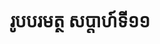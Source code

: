 ---
videoUrl : https://www.facebook.com/sophorn.ith.9/videos/2279306885664911/
category : aphidhamma-6
teacher : "អ៊ុំ សុជា"
title : "រូបបរមត្ថ សប្តាហ៍ទី១១"
venue : "វត្តសំពៅមាស"
recordedBy : "ឧបាសិកា Ith Sophorn"
layout : post
---